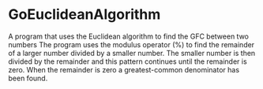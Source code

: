 # GoEuclideanAlgorithm
A program that uses the Euclidean algorithm to find the GFC between two numbers
The program uses the modulus operator (%) to find the remainder of a larger number divided by a smaller number.
The smaller number is then divided by the remainder and this pattern continues until the remainder is zero.
When the remainder is zero a greatest-common denominator has been found. 
